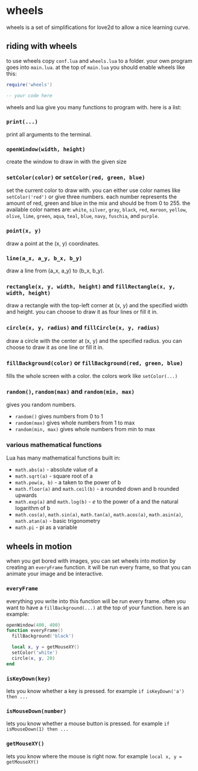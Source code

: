 wheels
======
wheels is a set of simplifications for love2d to allow a nice learning curve.

riding with wheels
------------------
to use wheels copy `conf.lua` and `wheels.lua` to a folder.
your own program goes into `main.lua`.
at the top of `main.lua` you should enable wheels like this:
```lua
require('wheels')

-- your code here
```

wheels and lua give you many functions to program with. here is a list:

### `print(...)`
print all arguments to the terminal.

### `openWindow(width, height)`
create the window to draw in with the given size

### `setColor(color)` or `setColor(red, green, blue)`
set the current color to draw with.
you can either use color names like `setColor('red')` or give three numbers.
each number represents the amount of red, green and blue in the mix and should be from 0 to 255.
the available color names are: `white`, `silver`, `gray`, `black`, `red`, `maroon`, `yellow`,
`olive`, `lime`, `green`, `aqua`, `teal`, `blue`, `navy`, `fuschia`, and `purple`.

### `point(x, y)`
draw a point at the (x, y) coordinates.

### `line(a_x, a_y, b_x, b_y)`
draw a line from (a\_x, a\_y) to (b\_x, b\_y).

### `rectangle(x, y, width, height)` and `fillRectangle(x, y, width, height)`
draw a rectangle with the top-left corner at (x, y) and the specified width and height.
you can choose to draw it as four lines or fill it in.

### `circle(x, y, radius)` and `fillCircle(x, y, radius)`
draw a circle with the center at (x, y) and the specified radius.
you can choose to draw it as one line or fill it in.

### `fillBackground(color)` or `fillBackground(red, green, blue)`
fills the whole screen with a color. the colors work like `setColor(...)`

### `random()`, `random(max)` and `random(min, max)`
gives you random numbers.
- `random()` gives numbers from 0 to 1
- `random(max)` gives whole numbers from 1 to max
- `random(min, max)` gives whole numbers from min to max

### various mathematical functions
Lua has many mathematical functions built in:
- `math.abs(a)` - absolute value of a
- `math.sqrt(a)` - square root of a
- `math.pow(a, b)` - a taken to the power of b
- `math.floor(a)` and `math.ceil(b)` - a rounded down and b rounded upwards
- `math.exp(a)` and `math.log(b)` - *e* to the power of a and the natural logarithm of b
- `math.cos(a)`, `math.sin(a)`, `math.tan(a)`, `math.acos(a)`, `math.asin(a)`, `math.atan(a)` - basic trigonometry
- `math.pi` - pi as a variable

wheels in motion
----------------
when you get bored with images, you can set wheels into motion by creating an `everyFrame` function.
it will be run every frame, so that you can animate your image and be interactive.

### `everyFrame`
everything you write into this function will be run every frame.
often you want to have  a `fillBackground(...)` at the top of your function.
here is an example:
```lua
openWindow(400, 400)
function everyFrame()
  fillBackground('black')

  local x, y = getMouseXY()
  setColor('white')
  circle(x, y, 20)
end
```

### `isKeyDown(key)`
lets you know whether a key is pressed.
for example `if isKeyDown('a') then ...`

### `isMouseDown(number)`
lets you know whether a mouse button is pressed.
for example `if isMouseDown(1) then ...`

### `getMouseXY()`
lets you know where the mouse is right now.
for example `local x, y = getMouseXY()`
